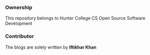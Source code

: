 ### Ownership
This repository belongs to Hunter College CS Open Source Software Development

### Contributor
The blogs are solely written by __Iftikhar Khan__
